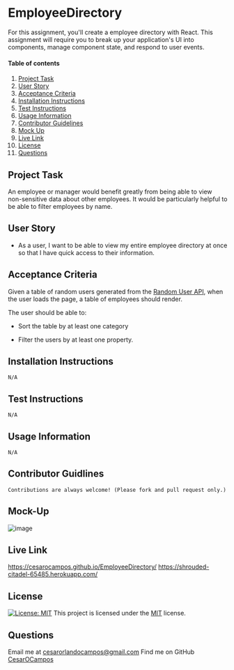 # EmployeeDirectory

For this assignment, you'll create a employee directory with React. This assignment will require you to break up your application's UI into components, manage component state, and respond to user events.

#### Table of contents

1. [Project Task](#project-task)
2. [User Story](#user-story)
3. [Acceptance Criteria](#acceptance-criteria)
4. [Installation Instructions](#installation-instruction)
5. [Test Instructions](#test-instruction)
6. [Usage Information](#usage-information)
7. [Contributor Guidelines](#contributor-guidelines)
8. [Mock Up](#mock-up)
9. [Live Link](#live-link)
10. [License](#license)
11. [Questions](#questions)

## Project Task

An employee or manager would benefit greatly from being able to view non-sensitive data about other employees. It would be particularly helpful to be able to filter employees by name.

## User Story

* As a user, I want to be able to view my entire employee directory at once so that I have quick access to their information.

## Acceptance Criteria

Given a table of random users generated from the [Random User API](https://randomuser.me/), when the user loads the page, a table of employees should render. 

The user should be able to:

  * Sort the table by at least one category

  * Filter the users by at least one property.

## Installation Instructions

    N/A

## Test Instructions

    N/A

## Usage Information

    N/A

## Contributor Guidlines

    Contributions are always welcome! (Please fork and pull request only.)

## Mock-Up

![image](https://user-images.githubusercontent.com/40922162/117688784-ba07c880-b17e-11eb-8e2e-4540c3adb207.png)

## Live Link

https://cesarocampos.github.io/EmployeeDirectory/
https://shrouded-citadel-65485.herokuapp.com/

## License 

[![License: MIT](https://img.shields.io/badge/License-MIT-yellow.svg)](https://opensource.org/licenses/MIT) This project is licensed under the [MIT](https://opensource.org/licenses/MIT) license.

## Questions

Email me at cesarorlandocampos@gmail.com
Find me on GitHub [CesarOCampos](http://github.com/CesarOCampos)
